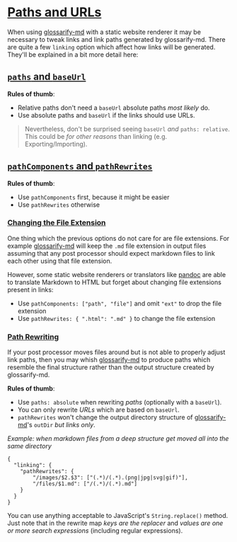 # [Paths and URLs](#paths-and-urls)

When using [glossarify-md][1] with a static website renderer it may be necessary to tweak links and link paths generated by glossarify-md. There are quite a few `linking` option which affect how links will be generated. They'll be explained in a bit more detail here:

## [`paths` and `baseUrl`](#paths-and-baseurl)

**Rules of thumb**:

*   Relative paths don't need a `baseUrl` absolute paths *most likely* do.
*   Use absolute paths and `baseUrl` if the links should use URLs.

> Nevertheless, don't be surprised seeing `baseUrl` *and* `paths: relative`. This could be *for other reasons* than linking (e.g. Exporting/Importing).

## [`pathComponents` and `pathRewrites`](#pathcomponents-and-pathrewrites)

**Rules of thumb**:

*   Use `pathComponents` first, because it might be easier
*   Use `pathRewrites` otherwise

### [Changing the File Extension](#changing-the-file-extension)

One thing which the previous options do not care for are file extensions. For example [glossarify-md][1] will keep the `.md` file extension in output files assuming that any post processor should expect markdown files to link each other using that file extension.

However, some static website renderers or translators like [pandoc][2] are able to translate Markdown to HTML but forget about changing file extensions present in links:

*   Use `pathComponents: ["path", "file"]` and omit `"ext"` to drop the file extension
*   Use `pathRewrites: { ".html": ".md" }` to change the file extension

### [Path Rewriting](#path-rewriting)

If your post processor moves files around but is not able to properly adjust link paths, then you may whish [glossarify-md][1] to produce paths which resemble the final structure rather than the output structure created by glossarify-md.

**Rules of thumb**:

*   Use `paths: absolute` when rewriting *paths* (optionally with a `baseUrl`).
*   You can only rewrite *URLs* which are based on `baseUrl`.
*   `pathRewrites` won't change the output directory structure of [glossarify-md][1]'s `outDir` *but links only*.

*Example: when markdown files from a deep structure get moved all into the same directory*

    {
      "linking": {
        "pathRewrites": {
            "/images/$2.$3": ["(.*)/(.*).(png|jpg|svg|gif)"],
            "/files/$1.md": ["/(.*)/(.*).md"]
        }
      }
    }

You can use anything acceptable to JavaScript's `String.replace()` method. Just note that in the rewrite map *keys are the replacer* and  *values are one or more search expressions* (including regular expressions).

[1]: https://github.com/about-code/glossarify-md "This project."

[2]: https://pandoc.org "See pandoc."
